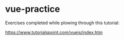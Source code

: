# vue-practice

Exercises completed while plowing through this tutorial:

https://www.tutorialspoint.com/vuejs/index.htm
